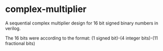 # complex-multiplier
A sequential complex multiplier design for 16 bit signed binary numbers in verilog.

The 16 bits were according to the format:
 (1 signed bit)-(4 integer bits)-(11 fractional bits)


 
